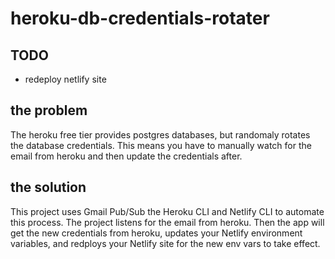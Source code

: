 # heroku-db-credentials-rotater

## TODO
- redeploy netlify site

## the problem
The heroku free tier provides postgres databases, but randomaly rotates the database credentials. This means you have to manually watch for the email from heroku and then update the credentials after.

## the solution
This project uses Gmail Pub/Sub the Heroku CLI and Netlify CLI to automate this process. The project listens for the email from heroku. Then the app will get the new credentials from heroku, updates your Netlify environment variables, and redploys your Netlify site for the new env vars to take effect. 
